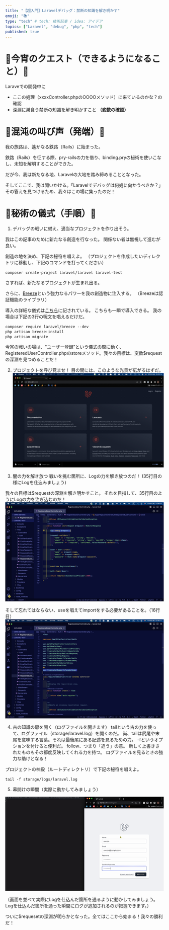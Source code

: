 ```yaml
---
title: "【超入門】Laravelデバッグ：禁断の知識を解き明かす"
emoji: "📚"
type: "tech" # tech: 技術記事 / idea: アイデア
topics: ["Laravel", "debug", "php", "tech"]
published: true
---
```



# 🔮今宵のクエスト（できるようになること）🔮
Laraveでの開発中に
- ここの処理（xxxxController.phpのOOOOメソッド）に来ているのかな？の確認
- 深淵に巣食う禁断の知識を解き明かすこと **（変数の確認）**

# 🔮混沌の叫び声（発端）🔮
我の旅路は、遙かなる鉄路（Rails）に始まった。

鉄路（Rails）を征する際、pry-railsの力を借り、binding.pryの秘術を使いこなし、未知を解明することができた。

だが今、我は新たなる地、Laravelの大地を踏み締めることとなった。

そしてここで、我は問いかける。「Laravelでデバッグは何処に向かうべきか？」
その答えを見つけるため、我々はこの場に集ったのだ！


# 🔮秘術の儀式（手順）🔮
1. デバッグの戦いに備え、適当なプロジェクトを作り出そう。

我はこの記事のために新たなる創造を行なった。
関係ない者は無視して進むが良い。

創造の地を決め、下記の秘符を唱えよ。
（プロジェクトを作成したいディレクトリに移動し、下記のコマンドを打ってください）
```
composer create-project laravel/laravel laravel-test
```

さすれば、新たなるプロジェクトが生まれ出る。

さらに、[Breeze](https://laravel.com/docs/10.x/starter-kits)という強力なるパワーを我の創造物に注入する。
（Breezeは認証機能のライブラリ）

導入の詳細な儀式は[こちら](https://laravel.com/docs/10.x/starter-kits#laravel-breeze-installation)に記されている。
こちらも一瞬で導入できる。
我の場合は下記の3行の呪文を唱えるだけだ。
```
composer require laravel/breeze --dev
php artisan breeze:install
php artisan migrate
```

今宵の戦いの場は、"ユーザー登録"という儀式の際に動く、RegisteredUserController.phpのstoreメソッド。我々の目標は、変数$requestの深淵を見つめることだ！


2. プロジェクトを呼び覚ませ！
目の間には、このような光景が広がるはずだ。
![](/images/laravel-debug/top.png)

3. 闇の力を解き放つ
戦いを挑む箇所に、Logの力を解き放つのだ！
(35行目の様にLogを仕込みましょう)

我々の目標は$requestの深淵を解き明かすこと。
それを目指して、35行目のようにLogの力を注ぎ込むのだ！
![](/images/laravel-debug/log.png)

そして忘れてはならない、useを唱えてimportをする必要があることを。（16行目）
![](/images/laravel-debug/use.png)

4. 古の知識の扉を開く（ログファイルを開きます）
tailという古の力を使って、ログファイル（storage/laravel.log）を開くのだ。
尚、tailは尻尾や末尾を意味する言葉。それは最後尾にある記述を見るための力。
-fというオプションを付けると便利だ。
follow、つまり「追う」の意。
新しく上書きされたものもその都度反映してくれる力を持つ。
ログファイルを見るときの強力な助けとなる！

プロジェクトの神殿（ルートディレクトリ）で下記の秘符を唱えよ。
```
tail -f storage/logs/laravel.log
```

5. 幕開けの瞬間（実際に動かしてみましょう）

![](/images/laravel-debug/terminal.gif)

（画面を並べて実際にLogを仕込んだ箇所を通るように動かしてみましょう。Logを仕込んだ箇所を通った瞬間にログが追加されるのが把握できます。）

ついに$requesetの深淵が明らかとなった。全てはここから始まる！我々の勝利だ！
